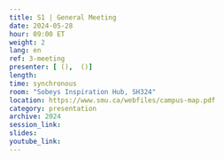 ```yaml
---
title: S1 | General Meeting
date: 2024-05-28
hour: 09:00 ET
weight: 2
lang: en
ref: 3-meeting
presenter: [ (),  ()]
length:
time: synchronous
room: "Sobeys Inspiration Hub, SH324"
location: https://www.smu.ca/webfiles/campus-map.pdf
category: presentation
archive: 2024
session_link:
slides:
youtube_link:
---
```

